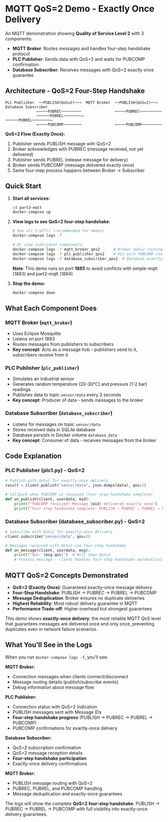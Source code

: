 # MQTT QoS=2 Demo - Exactly Once Delivery

An MQTT demonstration showing **Quality of Service Level 2** with 3 components:
- **MQTT Broker**: Routes messages and handles four-step handshake protocol
- **PLC Publisher**: Sends data with QoS=2 and waits for PUBCOMP confirmation
- **Database Subscriber**: Receives messages with QoS=2 exactly once guarantee

## Architecture - QoS=2 Four-Step Handshake

```
PLC Publisher  ──PUBLISH(QoS=2)──→  MQTT Broker  ──PUBLISH(QoS=2)──→  Database Subscriber
              ←────PUBREC─────────               ←────PUBREC──────────
              ──────PUBREL────────→               ──────PUBREL────────→
              ←────PUBCOMP────────               ←────PUBCOMP─────────
```

**QoS=2 Flow (Exactly Once):**
1. Publisher sends PUBLISH message with QoS=2
2. Broker acknowledges with PUBREC (message received, not yet delivered)
3. Publisher sends PUBREL (release message for delivery)
4. Broker sends PUBCOMP (message delivered exactly once)
5. Same four-step process happens between Broker → Subscriber

## Quick Start

1. **Start all services:**
   ```bash
   cd part3-mqtt
   docker-compose up
   ```

2. **View logs to see QoS=2 four-step handshake:**
   ```bash
   # See all traffic (recommended for demos)
   docker-compose logs -f
   
   # Or view individual components:
   docker-compose logs -f mqtt_broker_qos2      # Broker QoS=2 routing
   docker-compose logs -f plc_publisher_qos2    # PLC with PUBCOMP confirmations
   docker-compose logs -f database_subscriber_qos2  # Database exactly-once delivery
   ```

   **Note**: This demo runs on port **1885** to avoid conflicts with simple-mqtt (1883) and part2-mqtt (1884)

3. **Stop the demo:**
   ```bash
   docker-compose down
   ```

## What Each Component Does

### MQTT Broker (`mqtt_broker`)
- Uses Eclipse Mosquitto
- Listens on port 1883
- Routes messages from publishers to subscribers
- **Key concept**: Acts as a message hub - publishers send to it, subscribers receive from it

### PLC Publisher (`plc_publisher`)
- Simulates an industrial sensor
- Generates random temperature (20-30°C) and pressure (1-2 bar) readings
- Publishes data to topic `sensor/data` every 3 seconds
- **Key concept**: Producer of data - sends messages to the broker

### Database Subscriber (`database_subscriber`)  
- Listens for messages on topic `sensor/data`
- Stores received data in SQLite database
- Database persists in Docker volume `database_data`
- **Key concept**: Consumer of data - receives messages from the broker

## Code Explanation

### PLC Publisher (plc1.py) - QoS=2
```python
# Publish with QoS=2 for exactly-once delivery
result = client.publish("sensor/data", json.dumps(data), qos=2)

# Callback when PUBCOMP is received (four-step handshake complete)
def on_publish(client, userdata, mid):
    print(f"PUBCOMP received! Message {mid} delivered exactly once")
    print(f"Four-step handshake complete: PUBLISH → PUBREC → PUBREL → PUBCOMP")
```

### Database Subscriber (database_subscriber.py) - QoS=2
```python
# Subscribe with QoS=2 for exactly-once delivery
client.subscribe("sensor/data", qos=2)

# Messages received with QoS=2 use four-step handshake
def on_message(client, userdata, msg):
    print(f"QoS: {msg.qos}")  # Will show QoS=2
    # Process message - client handles four-step handshake automatically
```

## MQTT QoS=2 Concepts Demonstrated

- **QoS=2 (Exactly Once)**: Guaranteed exactly-once message delivery
- **Four-Step Handshake**: PUBLISH → PUBREC → PUBREL → PUBCOMP
- **Message Deduplication**: Broker ensures no duplicate deliveries
- **Highest Reliability**: Most robust delivery guarantee in MQTT
- **Performance Trade-off**: Higher overhead but strongest guarantees

This demo shows **exactly-once delivery**: the most reliable MQTT QoS level that guarantees messages are delivered once and only once, preventing duplicates even in network failure scenarios.

## What You'll See in the Logs

When you run `docker-compose logs -f`, you'll see:

**MQTT Broker:**
- Connection messages when clients connect/disconnect
- Message routing details (publish/subscribe events)
- Debug information about message flow

**PLC Publisher:**
- Connection status with QoS=2 indication
- PUBLISH messages sent with Message IDs
- **Four-step handshake progress** (PUBLISH → PUBREC → PUBREL → PUBCOMP)
- PUBCOMP confirmations for exactly-once delivery

**Database Subscriber:**
- QoS=2 subscription confirmation
- QoS=2 message reception details
- **Four-step handshake participation**
- Exactly-once delivery confirmations

**MQTT Broker:**
- PUBLISH message routing with QoS=2
- PUBREC, PUBREL, and PUBCOMP handling
- Message deduplication and exactly-once guarantees

The logs will show the complete **QoS=2 four-step handshake**: PUBLISH → PUBREC → PUBREL → PUBCOMP with full visibility into exactly-once delivery guarantees.
